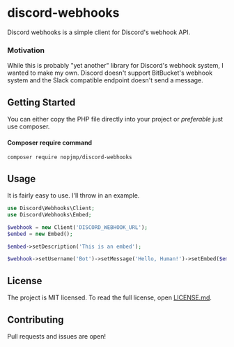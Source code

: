 # discord-webhooks

Discord webhooks is a simple client for Discord's webhook API.

### Motivation

While this is probably "yet another" library for Discord's webhook system, I wanted to make my own. Discord doesn't support BitBucket's webhook system and the Slack compatible endpoint doesn't send a message.

## Getting Started

You can either copy the PHP file directly into your project or _preferable_ just use composer.

#### Composer require command
`composer require nopjmp/discord-webhooks`

## Usage

It is fairly easy to use. I'll throw in an example.

```php
use Discord\Webhooks\Client;
use Discord\Webhooks\Embed;

$webhook = new Client('DISCORD_WEBHOOK_URL');
$embed = new Embed();

$embed->setDescription('This is an embed');

$webhook->setUsername('Bot')->setMessage('Hello, Human!')->setEmbed($embed)->sendContent();
```

## License

The project is MIT licensed. To read the full license, open [LICENSE.md](LICENSE.md).

## Contributing

Pull requests and issues are open!
